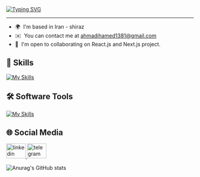 <div>
<a href="https://git.io/typing-svg"><img src="https://readme-typing-svg.demolab.com?font=Fira+Code&pause=1000&width=435&lines=Hey+there%2C+I'm+Hamed+%F0%9F%91%8B%2C+I'm+a+Front-end+developer" alt="Typing SVG" /></a>
</div>

---

- 🌍  I'm based in Iran - shiraz 
- ✉️  You can contact me at [ahmadihamed1381@gmail.com](mailto:ahmadihamed1381@gmail.com)
- 🤝  I'm open to collaborating on React.js and Next.js project.

## 🚀 Skills

[![My Skills](https://skillicons.dev/icons?i=javascript,typescript,html,css,react,next,tailwind,redux,mui)](https://skillicons.dev)

## 🛠️ Software Tools

[![My Skills](https://skillicons.dev/icons?i=vscode,git,github,vite,postman)](https://skillicons.dev)

## 🌐 Social Media

<div>
  <a target="_blank" href="https://www.linkedin.com/in/hamed-ahmadi1" target="_blank">
    <img src="https://raw.githubusercontent.com/maurodesouza/profile-readme-generator/master/src/assets/icons/social/linkedin/default.svg" width="52" height="40" alt="linkedin logo" />
  </a>
  <a target="_blank" href="https://t.me/hamed_tkd">
    <img src="https://raw.githubusercontent.com/maurodesouza/profile-readme-generator/master/src/assets/icons/social/telegram/default.svg" width="52" height="40" alt="telegram logo" />
  </a>
</div>

![Anurag's GitHub stats](https://github-readme-stats.vercel.app/api?username=hamedtkd&show_icons=true&theme=radical)
